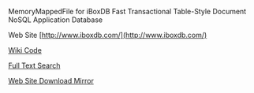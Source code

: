 MemoryMappedFile for iBoxDB Fast Transactional Table-Style Document NoSQL Application Database


Web Site  [http://www.iboxdb.com/](http://www.iboxdb.com/)

[Wiki Code](https://github.com/iboxdb/forjava/wiki)

[Full Text Search](https://github.com/iboxdb/full-text-search)

[Web Site Download Mirror](http://sourceforge.net/projects/application-database/files/latest/download)
